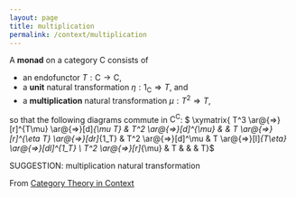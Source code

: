 ```yaml
---
layout: page
title: multiplication
permalink: /context/multiplication
---
```

 A **monad** on a category $\mathsf{C}$ consists of

-  an endofunctor $T : \mathsf{C} \to \mathsf{C}$,
-  a **unit** natural transformation $\eta : 1_\mathsf{C} \Rightarrow T$, and
-  a **multiplication** natural transformation $\mu : T^2 \Rightarrow T$,

so that the following diagrams commute in $\mathsf{C}^\mathsf{C}$:
$ \xymatrix{ T^3 \ar@{=>}[r]^{T\mu} \ar@{=>}[d]_{\mu T} & T^2 \ar@{=>}[d]^{\mu} & & T \ar@{=>}[r]^{\eta T} \ar@{=>}[dr]_{1_T} & T^2 \ar@{=>}[d]^\mu & T \ar@{=>}[l]_{T\eta} \ar@{=>}[dl]^{1_T} \\ T^2 \ar@{=>}[r]_{\mu} & T & & & T}$


SUGGESTION: multiplication natural transformation

From [Category Theory in Context](https://mathgloss.github.io/MathGloss/context.html)